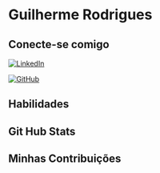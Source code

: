 # Guilherme Rodrigues

## Conecte-se comigo
[![LinkedIn](https://img.shields.io/badge/LinkedIn-0077B5?style=for-the-badge&logo=linkedin&logoColor=white)](https://www.linkedin.com/in/guilherme-rodrigues-86568614b/)

[![GitHub](https://img.shields.io/badge/GitHub-100000?style=for-the-badge&logo=github&logoColor=white)](https://github.com/GuilhermeRodrigues98)
## Habilidades

## Git Hub Stats

## Minhas Contribuições